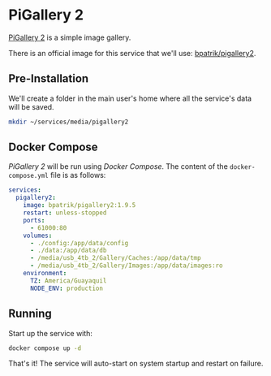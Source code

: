 # PiGallery 2

[PiGallery 2](https://bpatrik.github.io/pigallery2/) is a simple image gallery.

There is an official image for this service that we'll use: [bpatrik/pigallery2](https://hub.docker.com/r/bpatrik/pigallery2).

## Pre-Installation

We'll create a folder in the main user's home where all the service's data will be saved.

```bash
mkdir ~/services/media/pigallery2
```

## Docker Compose

*PiGallery 2* will be run using *Docker Compose*. The content of the `docker-compose.yml` file is as follows:

```yaml
services:
  pigallery2:
    image: bpatrik/pigallery2:1.9.5
    restart: unless-stopped
    ports:
      - 61000:80
    volumes:
      - ./config:/app/data/config
      - ./data:/app/data/db
      - /media/usb_4tb_2/Gallery/Caches:/app/data/tmp
      - /media/usb_4tb_2/Gallery/Images:/app/data/images:ro
    environment:
      TZ: America/Guayaquil
      NODE_ENV: production
```

## Running

Start up the service with:

```bash
docker compose up -d
```

That's it! The service will auto-start on system startup and restart on failure.
